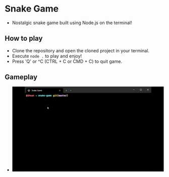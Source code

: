 # Snake Game
- Nostalgic snake game built using Node.js on the terminal!

## How to play
- Clone the repository and open the cloned project in your terminal.
- Execute `node .` to play and enjoy!
- Press 'Q' or ^C (CTRL + C or CMD + C) to quit game.

## Gameplay
- ![Snake Game Gameplay gif](./snake-game-gameplay.gif)
